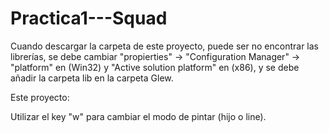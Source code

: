 # Practica1---Squad
Cuando descargar la carpeta de este proyecto, puede ser no encontrar las librerías, se debe cambiar "propierties" -> "Configuration Manager" -> "platform" en (Win32) y "Active solution platform" en (x86), y se debe añadir la carpeta lib en la carpeta Glew.

Este proyecto:

Utilizar el key "w" para cambiar el modo de pintar (hijo o line).
